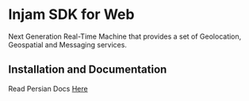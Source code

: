 # Injam SDK for Web

Next Generation Real-Time Machine that provides a set of Geolocation, Geospatial and Messaging services.

## Installation and Documentation
Read Persian Docs [Here](https://injam.io/docs)
